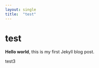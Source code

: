```yaml
---
layout: single
title:  "test"
---
```


# test

**Hello world**, this is my first Jekyll blog post.

test3

